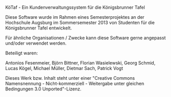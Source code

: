 KöTaf - Ein Kundenverwaltungssystem für die Königsbrunner Tafel

Diese Software wurde im Rahmen eines Semesterprojektes an der Hochschule Augsburg im Sommersemester 2013 von Studenten für die Königsbrunner Tafel entwickelt.

Für ähnliche Organisationen / Zwecke kann diese Software gerne angepasst und/oder verwendet werden.

Beteiligt waren:

Antonios Fesenmeier, 
Björn Bittner, 
Florian Wasielewski, 
Georg Schmid, 
Lucas Kögel, 
Michael Müller, 
Dietmar Sach, 
Patrick Vogt

Dieses Werk bzw. Inhalt steht unter einer "Creative Commons Namensnennung - Nicht-kommerziell - Weitergabe unter gleichen Bedingungen 3.0 Unported"-Lizenz.
